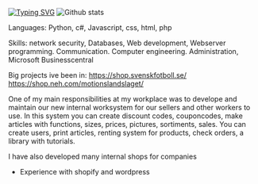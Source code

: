 [![Typing SVG](https://readme-typing-svg.demolab.com/?lines=Pontus+Eriksson+sytem+developer)](https://git.io/typing-svg)
![Github stats](https://github-readme-stats.vercel.app/api?username=Ppontan)

Languages: Python, c#, Javascript, css, html, php

Skills:
network security, Databases, Web development, Webserver programming. Communication. Computer engineering. Administration, Microsoft Businesscentral

Big projects ive been in:
https://shop.svenskfotboll.se/
https://shop.neh.com/motionslandslaget/

One of my main responsibilities at my workplace was to develope and maintain our new internal worksystem for our sellers and other workers to use. 
In this system you can create discount codes, couponcodes, make articles with functions, sizes, prices, pictures, sortiments, sales. You can create users, print articles, renting system for products, check orders, a library with tutorials.

I have also developed many internal shops for companies
+ Experience with shopify and wordpress

